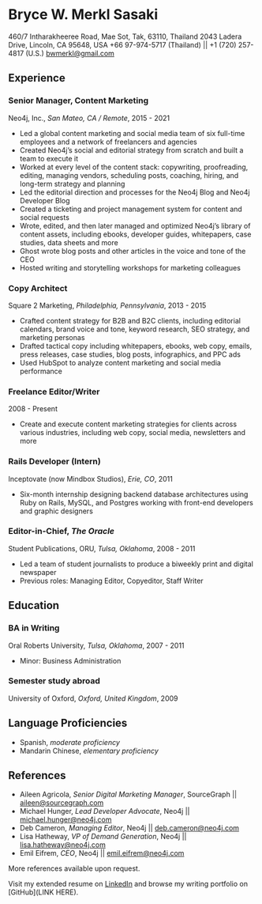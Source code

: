 
# Bryce W. Merkl Sasaki
460/7 Intharakheeree Road, Mae Sot, Tak, 63110, Thailand
2043 Ladera Drive, Lincoln, CA 95648, USA
+66 97-974-5717 (Thailand) || +1 (720) 257-4817 (U.S.)
bwmerkl@gmail.com

## Experience

### Senior Manager, Content Marketing	

Neo4j, Inc., _San Mateo, CA / Remote_, 2015 - 2021

*   Led a global content marketing and social media team of six full-time employees and a network of freelancers and agencies
*   Created Neo4j’s social and editorial strategy from scratch and built a team to execute it
*   Worked at every level of the content stack: copywriting, proofreading, editing, managing vendors, scheduling posts, coaching, hiring, and long-term strategy and planning
*   Led the editorial direction and processes for the Neo4j Blog and Neo4j Developer Blog
*   Created a ticketing and project management system for content and social requests 
*   Wrote, edited, and then later managed and optimized Neo4j’s library of content assets, including ebooks, developer guides, whitepapers, case studies, data sheets and more
*   Ghost wrote blog posts and other articles in the voice and tone of the CEO 
*   Hosted writing and storytelling workshops for marketing colleagues 

### Copy Architect 

Square 2 Marketing, _Philadelphia, Pennsylvania_, 2013 - 2015

*   Crafted content strategy for B2B and B2C clients, including editorial calendars, brand voice and tone, keyword research, SEO strategy, and marketing personas
*   Drafted tactical copy including whitepapers, ebooks, web copy, emails, press releases, case studies, blog posts, infographics, and PPC ads
*   Used HubSpot to analyze content marketing and social media performance

### Freelance Editor/Writer
2008 - Present

*   Create and execute content marketing strategies for clients across various industries, including web copy, social media, newsletters and more

### Rails Developer (Intern)

Inceptovate (now Mindbox Studios), _Erie, CO_, 2011

*   Six-month internship designing backend database architectures using Ruby on Rails, MySQL, and Postgres working with front-end developers and graphic designers

### Editor-in-Chief, _The Oracle_

Student Publications, ORU, _Tulsa, Oklahoma_, 2008 - 2011 

*   Led a team of student journalists to produce a biweekly print and digital newspaper
*   Previous roles: Managing Editor, Copyeditor, Staff Writer

## Education

### BA in Writing	

Oral Roberts University, _Tulsa, Oklahoma_, 2007 - 2011

*   Minor: Business Administration

### Semester study abroad

University of Oxford, _Oxford, United Kingdom_, 2009

## Language Proficiencies

*   Spanish, _moderate proficiency_
*   Mandarin Chinese, _elementary proficiency_

## References

*   Aileen Agricola, _Senior Digital Marketing Manager_, SourceGraph || aileen@sourcegraph.com 
*   Michael Hunger, _Lead Developer Advocate_, Neo4j || michael.hunger@neo4j.com
*   Deb Cameron, _Managing Editor_, Neo4j || deb.cameron@neo4j.com 
*   Lisa Hatheway, _VP of Demand Generation_, Neo4j || lisa.hatheway@neo4j.com 
*   Emil Eifrem, _CEO_, Neo4j || emil.eifrem@neo4j.com 

More references available upon request.

Visit my extended resume on [LinkedIn](https://www.linkedin.com/in/bwmerkl/) and browse my writing portfolio on [GitHub](LINK HERE).
